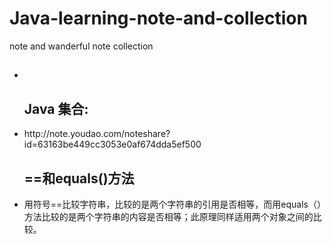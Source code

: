 # Java-learning-note-and-collection
note  and wanderful note collection

<ul>
  <h2></h2>
  <li></li>
</ul>

<ul>
  <h2>Java 集合:</h2>
  <li>http://note.youdao.com/noteshare?id=63163be449cc3053e0af674dda5ef500</li>
</ul>

<ul>
  <h2>==和equals()方法</h2>
  <li>用符号==比较字符串，比较的是两个字符串的引用是否相等，而用equals（）方法比较的是两个字符串的内容是否相等；此原理同样适用两个对象之间的比较。</li>
</ul>
